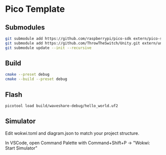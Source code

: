 # Pico Template

## Submodules

```zsh
git submodule add https://github.com/raspberrypi/pico-sdk extern/pico-sdk
git submodule add https://github.com/ThrowTheSwitch/Unity.git extern/unity_cmake/unity
git submodule update --init --recursive
```

## Build

```zsh
cmake --preset debug
cmake --build --preset debug
```

## Flash

```zsh
picotool load build/waveshare-debug/hello_world.uf2
```

## Simulator

Edit wokwi.toml and diagram.json to match your project structure.

In VSCode, open Command Palette with
Command+Shift+P -> "Wokwi: Start Simulator"